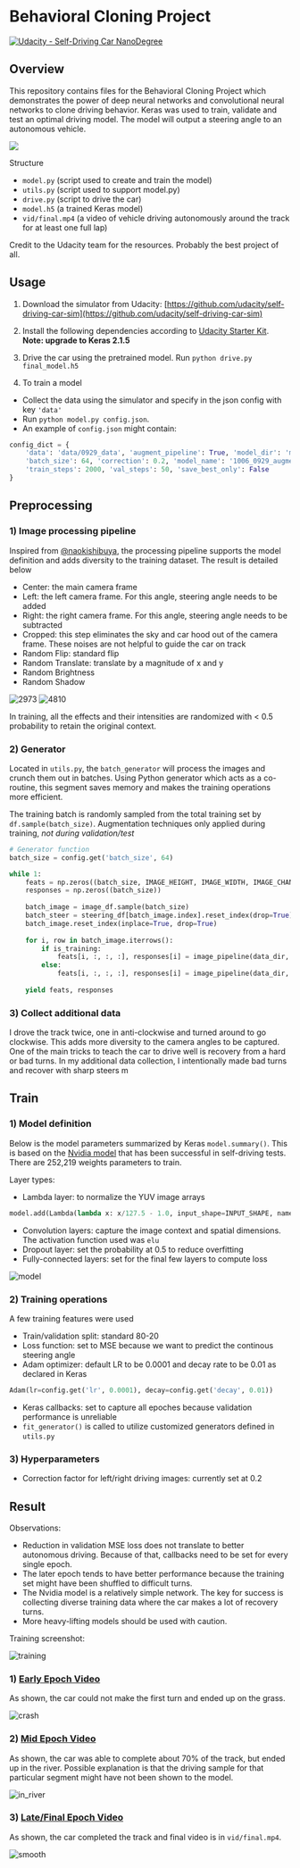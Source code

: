# Behavioral Cloning Project

[![Udacity - Self-Driving Car NanoDegree](https://s3.amazonaws.com/udacity-sdc/github/shield-carnd.svg)](http://www.udacity.com/drive)

Overview
---
This repository contains files for the Behavioral Cloning Project
which demonstrates the power of deep neural networks and convolutional neural networks to clone driving behavior. Keras was used to train, validate and test an optimal driving model. The model will output a steering angle to an autonomous vehicle.

![](https://media.giphy.com/media/NmyyP3bTZRCnlpiUFQ/giphy.gif)

Structure
* `model.py` (script used to create and train the model)
* `utils.py` (script used to support model.py)
* `drive.py` (script to drive the car)
* `model.h5` (a trained Keras model)
* `vid/final.mp4` (a video of vehicle driving autonomously around the track for at least one full lap)

Credit to the Udacity team for the resources. Probably the best project of all.

Usage
---

1. Download the simulator from Udacity: [https://github.com/udacity/self-driving-car-sim](https://github.com/udacity/self-driving-car-sim)

2. Install the following dependencies according to [Udacity Starter Kit](https://github.com/udacity/CarND-Term1-Starter-Kit). 
**Note: upgrade to Keras 2.1.5**

3. Drive the car using the pretrained model. Run `python drive.py final_model.h5`

4. To train a model
* Collect the data using the simulator and specify in the json config with key `'data'`
* Run `python model.py config.json`. 
* An example of `config.json` might contain:

```python
config_dict = {
    'data': 'data/0929_data', 'augment_pipeline': True, 'model_dir': 'models',
    'batch_size': 64, 'correction': 0.2, 'model_name': '1006_0929_augment', 'num_epoch': 20, 
    'train_steps': 2000, 'val_steps': 50, 'save_best_only': False
}
```

Preprocessing
---
### 1) Image processing pipeline

Inspired from [@naokishibuya](https://github.com/naokishibuya/car-behavioral-cloning), the processing pipeline supports the model definition and adds
diversity to the training dataset. The result is detailed below

* Center: the main camera frame
* Left: the left camera frame. For this angle, steering angle needs to be added
* Right: the right camera frame. For this angle, steering angle needs to be subtracted
* Cropped: this step eliminates the sky and car hood out of the camera frame. These noises are not helpful to guide the car on track
* Random Flip: standard flip
* Random Translate: translate by a magnitude of x and y
* Random Brightness
* Random Shadow

![2973](figs/fig_2973.png)
![4810](figs/fig_4810.png)

In training, all the effects and their intensities are randomized with < 0.5 probability to retain the original context.

### 2) Generator

Located in `utils.py`, the `batch_generator` will process the images and crunch them out in batches. Using Python generator which acts as a co-routine, this segment saves memory and makes the training operations more efficient.

The training batch is randomly sampled from the total training set by `df.sample(batch_size)`. Augmentation techniques only applied during training,
*not during validation/test*

``` python
# Generator function
batch_size = config.get('batch_size', 64)

while 1:
    feats = np.zeros((batch_size, IMAGE_HEIGHT, IMAGE_WIDTH, IMAGE_CHANNELS))
    responses = np.zeros((batch_size))
    
    batch_image = image_df.sample(batch_size)
    batch_steer = steering_df[batch_image.index].reset_index(drop=True)
    batch_image.reset_index(inplace=True, drop=True)
    
    for i, row in batch_image.iterrows():
        if is_training:
            feats[i, :, :, :], responses[i] = image_pipeline(data_dir, row, batch_steer[i], augment=True, **config)
        else:
            feats[i, :, :, :], responses[i] = image_pipeline(data_dir, row, batch_steer[i], augment=False, **config)
            
    yield feats, responses
```

### 3) Collect additional data

I drove the track twice, one in anti-clockwise and turned around to go clockwise. This adds more diversity to the camera angles to be captured. One of the main tricks to teach the car to drive well is recovery from a hard or bad turns. In my additional data collection, I intentionally made bad turns and recover with sharp steers m


Train
---
### 1) Model definition

Below is the model parameters summarized by Keras `model.summary()`. This is based on the [Nvidia model](https://devblogs.nvidia.com/parallelforall/deep-learning-self-driving-cars/) that has been successful in self-driving tests. There are 252,219 weights parameters to train.

Layer types:
* Lambda layer: to normalize the YUV image arrays
```python
model.add(Lambda(lambda x: x/127.5 - 1.0, input_shape=INPUT_SHAPE, name='Normalization'))
```
* Convolution layers: capture the image context and spatial dimensions. The activation function used was `elu`
* Dropout layer: set the probability at 0.5 to reduce overfitting
* Fully-connected layers: set for the final few layers to compute loss

![model](figs/nvidia.png)

### 2) Training operations

A few training features were used

* Train/validation split: standard 80-20
* Loss function: set to MSE because we want to predict the continous steering angle
* Adam optimizer: default LR to be 0.0001 and decay rate to be 0.01 as declared in Keras 
``` python 
Adam(lr=config.get('lr', 0.0001), decay=config.get('decay', 0.01))
```
* Keras callbacks: set to capture all epoches because validation performance is unreliable
* `fit_generator()` is called to utilize customized generators defined in `utils.py`

### 3) Hyperparameters

* Correction factor for left/right driving images: currently set at 0.2


Result
---
Observations:
* Reduction in validation MSE loss does not translate to better autonomous driving. Because of that, callbacks need to be set for every single epoch.
* The later epoch tends to have better performance because the training set might have been shuffled to difficult turns.
* The Nvidia model is a relatively simple network. The key for success is collecting diverse training data where the car makes a lot of recovery turns.
* More heavy-lifting models should be used with caution.

Training screenshot:

![training](figs/augment.png)


### 1) [Early Epoch Video](vid/early.mp4)

As shown, the car could not make the first turn and ended up on the grass.

![crash](figs/early.jpg)

### 2) [Mid Epoch Video](vid/mid.mp4)

As shown, the car was able to complete about 70% of the track, but ended up in the river. Possible explanation is that the driving sample for that
particular segment might have not been shown to the model.

![in_river](figs/in_river.jpg)

### 3) [Late/Final Epoch Video](vid/final.mp4)

As shown, the car completed the track and final video is in `vid/final.mp4`.

![smooth](figs/smooth.jpg)




